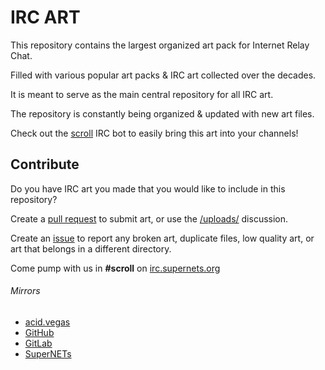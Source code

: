 # IRC ART

This repository contains the largest organized art pack for Internet Relay Chat.

Filled with various popular art packs & IRC art collected over the decades.

It is meant to serve as the main central repository for all IRC art.

The repository is constantly being organized & updated with new art files.

Check out the [scroll](https://github.com/acidvegas/scroll) IRC bot to easily bring this art into your channels!

## Contribute

Do you have IRC art you made that you would like to include in this repository?

Create a [pull request](https://github.com/ircart/ircart/pulls) to submit art, or use the [/uploads/](https://github.com/ircart/ircart/discussions/2) discussion.

Create an [issue](https://github.com/ircart/ircart/issues) to report any broken art, duplicate files, low quality art, or art that belongs in a different directory.

Come pump with us in **#scroll** on [irc.supernets.org](irc://irc.supernets.org)

###### Mirrors
- [acid.vegas](https://git.acid.vegas/ircart)
- [GitHub](https://github.com/ircart/ircart)
- [GitLab](https://gitlab.com/ircart/ircart)
- [SuperNETs](https://git.supernets.org/ircart/ircart)